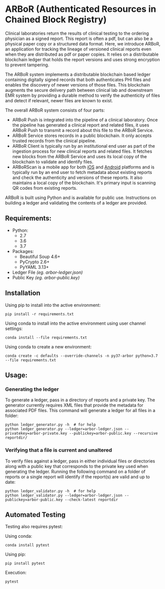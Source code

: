 # ARBoR (Authenticated Resources in Chained Block Registry)

Clinical laboratories return the results of clinical testing to the ordering physician as a signed report. This report is often a pdf, but can also be a physical paper copy or a structured data format. Here, we introduce ARBoR, an application for tracking the lineage of versioned clinical reports even when they are distributed as pdf or paper copies. It relies on a distributable blockchain ledger that holds the report versions and uses strong encryption to prevent tampering.

The ARBoR system implements a distributable blockchain based ledger containing  digitally signed records that both authenticates PHI files and enables the discovery of newer versions of those files. This blockchain augments the secure delivery path between clinical lab and downstream EMR system by providing a durable method to verify the authenticity of files and detect if relevant, newer files are known to exist. <Reference to paper>

The overall ARBoR system consists of four parts:
- ARBoR Push is integrated into the pipeline of a clinical laboratory. Once the pipeline has generated a clinical report and related files, it uses ARBoR Push to transmit a record about this file to the ARBoR Service.
- ARBoR Service stores records in a public blockchain. It only accepts trusted records from the clinical pipeline.
- ARBoR Client is typically run by an institutional end user as part of the ingestion process for new clinical reports and related files. It fetches new blocks from the ARBoR Service and uses its local copy of the blockchain to validate and identify files.
- ARBoRScan  is a mobile app for both <a href='https://goo.gl/QZXpqg' target="_blank">iOS</a> and <a href='https://goo.gl/cLdKB8' target="_blank">Android</a> platforms and is typically run by an end user to fetch metadata about existing reports and check the authenticity and versions of these reports. It also maintains a local copy of the blockchain. It's primary input is scanning QR codes from existing reports.

ARBoR is built using Python and is available for public use. Instructions on  building a ledger and validating the contents of a ledger are provided.

## Requirements:

- Python:
    - 2.7
    - 3.6
    - 3.7
- Packages:
    - Beautiful Soup 4.6+
    - PyCrypto 2.6+
    - PyYAML 3.13+
- Ledger File *(eg. arbor-ledger.json)*
- Public Key *(eg. arbor-public.key)*

## Installation

Using pip to install into the active environment:

    pip install -r requirements.txt

Using conda to install into the active environment using user channel settings:

    conda install --file requirements.txt

Using conda to create a new environment:

    conda create -c defaults --override-channels -n py37-arbor python=3.7 --file requirements.txt

## Usage:

### Generating the ledger

To generate a ledger, pass in a directory of reports and a private key. The generator currently requires XML files that provide the metadata for associated PDF files. This command will generate a ledger for all files in a folder:

    python ledger_generator.py -h  # for help
    python ledger_generator.py --ledger=arbor-ledger.json --privatekey=arbor-private.key --publickey=arbor-public.key --recursive reportdir/

### Verifying that a file is current and unaltered

To verify files against a ledger, pass in either individual files or directories along with a public key that corresponds to the private key used when generating the ledger. Running the following command on a folder of reports or a single report will identify if the report(s) are valid and up to date:

    python ledger_validator.py -h  # for help
    python ledger_validator.py --ledger=arbor-ledger.json --publickey=arbor-public.key --check-latest reportdir

## Automated Testing

Testing also requires pytest:

Using conda:

    conda install pytest

Using pip:

    pip install pytest

Execution:

    pytest
